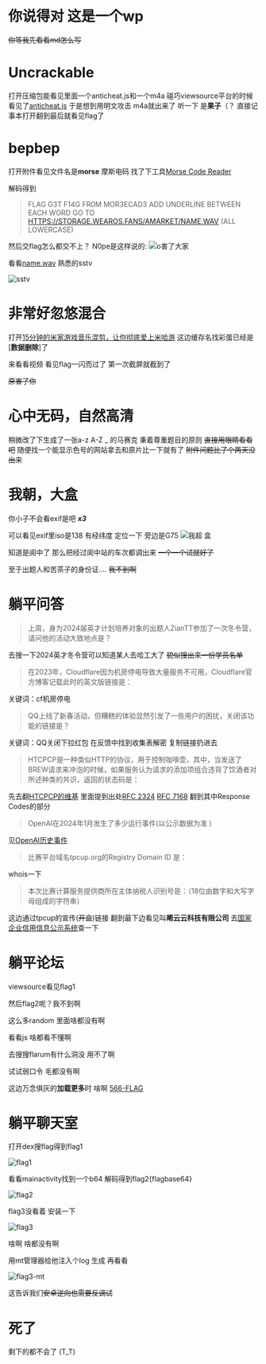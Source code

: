 # 你说得对 这是一个wp
~~你等我先看看md怎么写~~


# Uncrackable
打开压缩包能看见里面一个anticheat.js和一个m4a 
碰巧viewsource平台的时候看见了[anticheat.js](https://www.tpcup.org/anticheat.js) 
于是想到用明文攻击 m4a就出来了 
听一下 是**果子**（？
直接记事本打开翻到最后就看见flag了
# bepbep
打开附件看见文件名是**morse** 摩斯电码 找了下工具[Morse Code Reader](https://play.google.com/store/apps/details?id=org.jfedor.morsecode&pli=1)

 解码得到
>FLAG G3T F14G FR0M MOR3ECAD3 ADD UNDERLINE BETWEEN EACH WORD GO TO [HTTPS://STORAGE.WEAROS.FANS/AMARKET/NAME.WAV](https://storage.wearos.fans/amarket/name.wav) (ALL LOWERCASE)

然后交flag怎么都交不上？
N0pe是这样说的:
![o害了大家](./OP_Classic.jpg '万恶之o')

看看[name.wav](https://storage.wearos.fans/amarket/name.wav) 熟悉的sstv

![sstv](./sstv.jpg)

# 非常好忽悠混合
打开[15分钟的米家游戏音乐混剪，让你彻底爱上米哈游](https://www.bilibili.com/video/BV1hu4y1N7vg) 这边缓存名找彩蛋已经是[**数据删除**]了

来看看视频 看见flag一闪而过了 第一次截屏就截到了

~~原害了你~~

# 心中无码，自然高清
稍微改了下生成了一张a-z A-Z _ 的马赛克 
秉着尊重题目的原则 ~~直接用眼睛看看吧~~
随便找一个能显示色号的网站拿去和原片比一下就有了 ~~附件问题比了个两天没出来~~
# 我朝，大盒
你小子不会看exif是吧 ***x3***

可以看见exif里iso是138 有经纬度 定位一下 旁边是G75
![我超 盒](./gomap.jpg)

知道是阆中了 那么把经过阆中站的车次都调出来 ~~一个一个试就好了~~

至于出题人和苦茶子的身份证.... ~~我不到啊~~
# 躺平问答
>上周，身为2024届英才计划培养对象的出题人ZianTT参加了一次冬令营，请问他的活动大致地点是？

去搜一下2024英才冬令营可以知道某人去哈工大了 ~~貌似搜出来一份学员名单~~
>在2023年，Cloudflare因为机房停电导致大量服务不可用，Cloudflare官方博客记载此时的英文版链接是：

关键词：cf机房停电
>QQ上线了新春活动，但糟糕的体验显然引发了一些用户的困扰，关闭该功能的链接是？

关键词：QQ关闭下拉红包
在反馈中找到收集表解密 复制链接扔进去
>HTCPCP是一种类似HTTP的协议，用于控制咖啡壶，其中，当发送了BREW请求来冲泡的时候，如果服务认为请求的添加项组合违背了饮酒者对所述种类的共识，返回的状态码是：

先去翻[HTCPCP的维基](https://zh.wikipedia.org/wiki/%E8%B6%85%E6%96%87%E6%9C%AC%E5%92%96%E5%95%A1%E5%A3%B6%E6%8E%A7%E5%88%B6%E5%8D%8F%E8%AE%AE) 里面提到出处[RFC 2324](https://www.rfc-editor.org/rfc/rfc2324) [RFC 7168](https://www.rfc-editor.org/rfc/rfc7168) 翻到其中Response Codes的部分 
>OpenAI在2024年1月发生了多少运行事件(以公示数据为准 )

见[OpenAI历史事件](https://status.openai.com/history)
>比赛平台域名tpcup.org的Registry Domain ID 是：

whois一下
>本次比赛计算服务提供商所在主体纳税人识别号是：（18位由数字和大写字母组成的字符串）

这边通过tpcup的宣传(~~开盒~~)链接 翻到最下边看见叫**晞云云科技有限公司**
去[国家企业信用信息公示系统](https://www.gsxt.gov.cn/index)查一下
# 躺平论坛
viewsource看见flag1

然后flag2呢？我不到啊

这么多random 里面啥都没有啊

看看js 啥都看不懂啊

去搜搜flarum有什么洞没 用不了啊

试试弱口令 毛都没有啊

这边万念俱灰的**加载更多**时 啥啊 [566-FLAG](https://forum.tpcup.org/d/566-FLAG) 
# 躺平聊天室
打开dex搜flag得到flag1

![flag1](./flag1.jpg)

看看mainactivity找到一个b64 解码得到flag2{flagbase64}

![flag2](./flag2.jpg)

flag3没看着 安装一下

![flag3](./flag3_1.jpg '眼前一黑')

啥啊 啥都没有啊

用mt管理器给他注入个log 生成 再看看

![flag3-mt](./flag3_2.jpg '出其不意')

这告诉我们~~安卓逆向也需要反调试~~

# 死了

剩下的都不会了 (T_T)